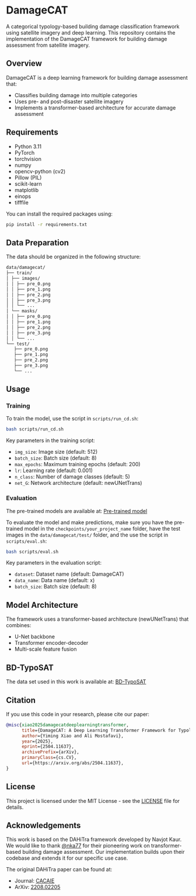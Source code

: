 # DamageCAT

A categorical typology-based building damage classification framework using satellite imagery and deep learning. This repository contains the implementation of the DamageCAT framework for building damage assessment from satellite imagery.

## Overview

DamageCAT is a deep learning framework for building damage assessment that:

- Classifies building damage into multiple categories
- Uses pre- and post-disaster satellite imagery
- Implements a transformer-based architecture for accurate damage assessment

## Requirements

- Python 3.11
- PyTorch
- torchvision
- numpy
- opencv-python (cv2)
- Pillow (PIL)
- scikit-learn
- matplotlib
- einops
- tifffile

You can install the required packages using:

```bash
pip install -r requirements.txt
```

## Data Preparation

The data should be organized in the following structure:

```bash
data/damagecat/
├── train/
│ ├── images/
│ │ ├── pre_0.png
│ │ ├── pre_1.png
│ │ ├── pre_2.png
│ │ ├── pre_3.png
│ │ └── ...
│ └── masks/
│ │ ├── pre_0.png
│ │ ├── pre_1.png
│ │ ├── pre_2.png
│ │ ├── pre_3.png
│ │ └── ...
└── test/
   ├── pre_0.png
   ├── pre_1.png
   ├── pre_2.png
   ├── pre_3.png
   └── ...
```

## Usage

### Training

To train the model, use the script in `scripts/run_cd.sh`:

```bash
bash scripts/run_cd.sh
```

Key parameters in the training script:

- `img_size`: Image size (default: 512)
- `batch_size`: Batch size (default: 8)
- `max_epochs`: Maximum training epochs (default: 200)
- `lr`: Learning rate (default: 0.001)
- `n_class`: Number of damage classes (default: 5)
- `net_G`: Network architecture (default: newUNetTrans)

### Evaluation

The pre-trained models are available at: [Pre-trained model](https://drive.google.com/file/d/1v6kVhOMu-6IfjLEXBOfmOn2eK9UEAt7U/view?usp=sharing)

To evaluate the model and make predictions, make sure you have the pre-trained model in the `checkpoints/your_project_name` folder, have the test images in the `data/damagecat/test/` folder, and the use the script in `scripts/eval.sh`:

```bash
bash scripts/eval.sh
```

Key parameters in the evaluation script:

- `dataset`: Dataset name (default: DamageCAT)
- `data_name`: Data name (default: x)
- `batch_size`: Batch size (default: 8)

## Model Architecture

The framework uses a transformer-based architecture (newUNetTrans) that combines:

- U-Net backbone
- Transformer encoder-decoder
- Multi-scale feature fusion

## BD-TypoSAT

The data set used in this work is available at: [BD-TypoSAT](https://drive.google.com/file/d/1iGsJFyn-KURWgSGbaNOEAhinDluoyFlc/view?usp=sharing)

## Citation

If you use this code in your research, please cite our paper:

```bibtex
@misc{xiao2025damagecatdeeplearningtransformer,
      title={DamageCAT: A Deep Learning Transformer Framework for Typology-Based Post-Disaster Building Damage Categorization}, 
      author={Yiming Xiao and Ali Mostafavi},
      year={2025},
      eprint={2504.11637},
      archivePrefix={arXiv},
      primaryClass={cs.CV},
      url={https://arxiv.org/abs/2504.11637}, 
}
```

## License

This project is licensed under the MIT License - see the [LICENSE](LICENSE) file for details.

## Acknowledgements

This work is based on the DAHiTra framework developed by Navjot Kaur. We would like to thank [@nka77](https://github.com/nka77/DAHiTra) for their pioneering work on transformer-based building damage assessment. Our implementation builds upon their codebase and extends it for our specific use case.

The original DAHiTra paper can be found at:

- Journal: [CACAIE](https://onlinelibrary.wiley.com/doi/10.1111/mice.12981)
- ArXiv: [2208.02205](https://arxiv.org/abs/2208.02205)
